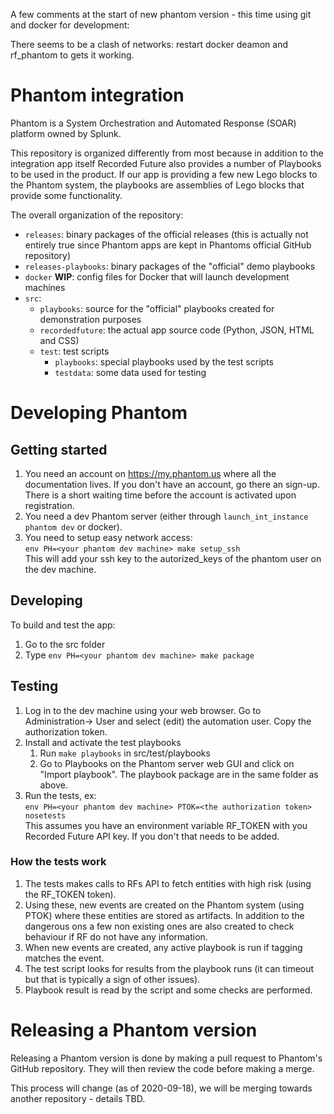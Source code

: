 A few comments at the start of new phantom version - this time using git and docker for development:

There seems to be a clash of networks: restart docker deamon and rf_phantom to gets it working. 



# Phantom integration

Phantom is a System Orchestration and Automated Response (SOAR) platform 
owned by Splunk.

This repository is organized differently from most because in addition to
the integration app itself Recorded Future also provides a number of 
Playbooks to be used in the product. If our app is providing a few new
Lego blocks to the Phantom system, the playbooks are assemblies of Lego
blocks that provide some functionality.

The overall organization of the repository:
 - `releases`: binary packages of the official releases (this is actually 
   not entirely true since Phantom apps are kept in Phantoms official 
   GitHub repository)
 - `releases-playbooks`: binary packages of the "official" demo playbooks
- `docker` **WIP**: config files for Docker that will launch development machines
- `src`:
  - `playbooks`: source for the "official" playbooks created for 
    demonstration purposes
  - `recordedfuture`: the actual app source code (Python, JSON, HTML and CSS)
  - `test`: test scripts
    - `playbooks`: special playbooks used by the test scripts
    - `testdata`: some data used for testing
    
# Developing Phantom

## Getting started
1. You need an account on https://my.phantom.us where all the documentation 
   lives. If you don't have an account, go there an sign-up. There is a 
   short waiting time before the account is activated upon registration.
1. You need a dev Phantom server (either through 
   `launch_int_instance phantom dev` or docker).
1. You need to setup easy network access:<br/>
   `env PH=<your phantom dev machine> make setup_ssh`<br/>
    This will add your ssh key to the autorized_keys of the 
   phantom user on the dev machine.

## Developing

To build and test the app:
1. Go to the src folder
1. Type `env PH=<your phantom dev machine> make package`

## Testing

1. Log in to the dev machine using your web browser. Go to Administration->
   User and select (edit) the automation user. Copy the authorization token.
1. Install and activate the test playbooks 
   1. Run `make playbooks` in src/test/playbooks
   2. Go to Playbooks on the Phantom server web GUI and click on "Import playbook".
      The playbook package are in the same folder as above.
1. Run the tests, ex:<br/>
   `env PH=<your phantom dev machine> PTOK=<the authorization token> nosetests`<br/>
   This assumes you have an environment variable RF_TOKEN with you Recorded Future 
   API key. If you don't that needs to be added.
   
### How the tests work

1. The tests makes calls to RFs API to fetch entities with high risk (using the 
RF_TOKEN token). 
1. Using these, 
new events are created on the Phantom system (using PTOK) where these 
entities are
stored as artifacts. In addition to the dangerous ons a few non existing
ones are also created to check behaviour if RF do not have any information.
1. When new events are created, any active playbook is run if tagging matches
   the event.
1. The test script looks for results from the playbook runs (it can timeout but 
   that is typically a sign of other issues).
1. Playbook result is read by the script and some checks are performed.

# Releasing a Phantom version

Releasing a Phantom version is done by making a pull request to Phantom's 
GitHub repository. They will then review the code before making a merge.

This process will change (as of 2020-09-18), we will be merging towards another
repository - details TBD.
